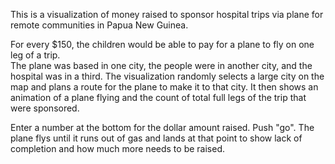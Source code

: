 This is a visualization of money raised to sponsor hospital trips via plane for remote communities in Papua New Guinea.

For every $150, the children would be able to pay for a plane to fly on one leg of a trip.  
The plane was based in one city, the people were in another city, and the hospital was in a third.
The visualization randomly selects a large city on the map and plans a route for the plane to make it to
that city.  It then shows an animation of a plane flying and the count of total full legs of the trip that were sponsored.

Enter a number at the bottom for the dollar amount raised.  Push "go".  The plane flys until it runs out of gas and lands
at that point to show lack of completion and how much more needs to be raised.